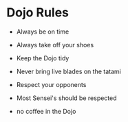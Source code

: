 Dojo Rules
==========

* Always be on time

* Always take off your shoes

* Keep the Dojo tidy

* Never bring live blades on the tatami

* Respect your opponents

* Most Sensei's should be respected
* no coffee in the Dojo